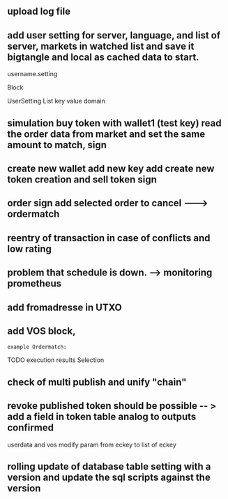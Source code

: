 

## upload log file 

## add user setting for server, language, and list of server, markets in watched list and save it bigtangle   and   local as cached data to start.

username.setting

Block

UserSetting
List 
  key value domain



## simulation buy token with wallet1 (test key) read the order data from market and set the same amount to match, sign 

## create new wallet add new key add create new  token  creation and sell token sign



## order sign add  selected order to cancel ---> ordermatch


## reentry of transaction in case of conflicts and low rating


## problem that schedule is down.  --> monitoring prometheus
  

## add fromadresse in UTXO

 

## add VOS block, 

	example Ordermatch: 
TODO execution results Selection 



## check of multi publish and unify "chain"
## revoke published token should be possible -- > add a field in token table analog to outputs confirmed

userdata and vos modify param from eckey to list of eckey



## rolling update of database table setting with a version and update the sql scripts against the version


